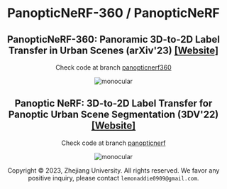 <div align="center">

<h1>PanopticNeRF-360 / PanopticNeRF</h1>

<h2>PanopticNeRF-360: Panoramic 3D-to-2D Label Transfer in Urban Scenes (arXiv'23) <a href="https://fuxiao0719.github.io/projects/panopticnerf360/" target='_blank'>[Website]</a></h1>

Check code at branch <a href="https://github.com/fuxiao0719/PanopticNeRF/tree/panopticnerf360" target='_blank'>panopticnerf360</a>

![monocular](figs/panopticnerf360.gif)

<h2>Panoptic NeRF: 3D-to-2D Label Transfer for Panoptic Urban Scene Segmentation (3DV'22) <a href="https://fuxiao0719.github.io/projects/panopticnerf/" target='_blank'>[Website]</a></h1>

Check code at branch <a href="https://github.com/fuxiao0719/PanopticNeRF/tree/panopticnerf" target='_blank'>panopticnerf</a>

![monocular](figs/panopticnerf.gif)

Copyright © 2023, Zhejiang University. All rights reserved. We favor any positive inquiry, please contact `lemonaddie0909@gmail.com`.